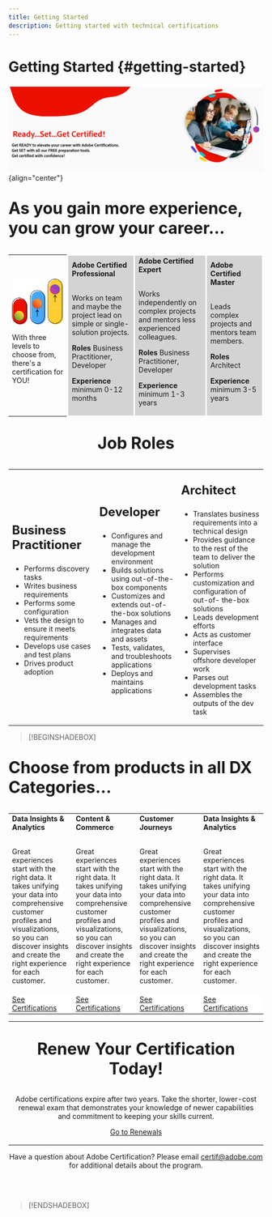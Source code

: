 ```yaml
---
title: Getting Started
description: Getting started with technical certifications
---
```


# Getting Started {#getting-started}

![Ready Set Get Certified](/help/assets/ready-set-get-certified.png "Ready Set Get Certified") {align="center"}

<p align="left" style="font-size: xx-large;font-weight: 700">As you gain more experience, you can grow your career...</p>


<p align="center">
<table>
<tr  style="border: 0;">
  <td>
  <img alt="three certification levels"  src="/help/assets/levels.png" />

  With three levels to choose from, there's a certification for YOU!
  </td>

  <td style="background-color: lightgray;border-color: white;border-style: solid;">
  <strong>Adobe Certified Professional</strong><br>&nbsp;

  Works on team and maybe the project lead on simple or single-solution projects.

  <strong>Roles</strong>
  Business Practitioner, Developer

  <strong>Experience</strong>
  minimum 0-12 months
  </td>

  <td style="background-color: lightgray;border-color: white;border-style: solid;">
  <strong>Adobe Certified Expert</strong><br>&nbsp;

  Works independently on complex projects and mentors less experienced colleagues.

  <strong>Roles</strong>
  Business Practitioner, Developer

  <strong>Experience</strong>
  minimum 1-3 years
  </td>

  <td style="background-color: lightgray;border-color: white;border-style: solid;">
  <strong>Adobe Certified Master</strong><br>&nbsp;

  Leads complex projects and mentors team members.

  <strong>Roles</strong>
  Architect

  <strong>Experience</strong>
  minimum 3-5 years
  </td>

</tr>
</table>  
</p>

<p align="center" style="font-size: xx-large;font-weight: 700;">Job Roles</p>

<p align="center">
<table>
<tr  style="border: 0;">

<td>
<p align="Left" style="font-size: x-large;font-weight: 700;">Business Practitioner</p>

  * Performs discovery tasks
  * Writes business requirements
  * Performs some configuration
  * Vets the design to ensure it meets requirements
  * Develops use cases and test plans
  * Drives product adoption

  </td>

<td>
<p align="Left" style="font-size: x-large;font-weight: 700;">Developer</p>

  * Configures and manage the development environment
  * Builds solutions using out-of-the-box components
  * Customizes and extends out-of-the-box solutions
  * Manages and integrates data and assets
  * Tests, validates, and troubleshoots applications
  * Deploys and maintains applications 

  </td>

<td>
<p align="Left" style="font-size: x-large;font-weight: 700;">Architect</p>

  * Translates business requirements into a technical design
  * Provides guidance to the rest of the team to deliver the solution
  * Performs customization and configuration of out-of- the-box solutions
  * Leads development efforts
  * Acts as customer interface
  * Supervises offshore developer work
  * Parses out development tasks
  * Assembles the outputs of the dev task

  </td>

</tr>
</table>  
</p>

>[!BEGINSHADEBOX]

<p align="left" style="font-size: xx-large;font-weight: 700;">Choose from products in all DX Categories...</p>

<p align="center">
<table>
<tr  style="border: 0;">

  <td>
  <strong>Data Insights & Analytics</strong><br>&nbsp;

  Great experiences start with the right data. It takes unifying your data into comprehensive customer profiles and visualizations, so you can discover insights and create the right experience for each customer.
  </td>

  <td>
  <strong>Content & Commerce</strong><br>&nbsp;

  Great experiences start with the right data. It takes unifying your data into comprehensive customer profiles and visualizations, so you can discover insights and create the right experience for each customer.
  </td>
  
  <td>
  <strong>Customer Journeys</strong><br>&nbsp;

  Great experiences start with the right data. It takes unifying your data into comprehensive customer profiles and visualizations, so you can discover insights and create the right experience for each customer.
  </td>

  <td>
  <strong>Data Insights & Analytics</strong><br>&nbsp;

  Great experiences start with the right data. It takes unifying your data into comprehensive customer profiles and visualizations, so you can discover insights and create the right experience for each customer.
  </td>  
</tr>
<tr  style="border: 0;background-color: white;">
  <td>
     <a href="https://experienceleague.corp.adobe.com/docs/certification/certification/technical-certifications/data-insights-analytics/certifications.html" target="_blank" class="spectrum-Button spectrum-Button--outline spectrum-Button--primary spectrum-Button--sizeM"><span class="spectrum-Button-label has-no-wrap has-text-weight-bold">See Certifications</span></a>
  </td>
  <td>
     <a href="https://experienceleague.corp.adobe.com/docs/certification/certification/technical-certifications/content-commerce/certfications.html" target="_blank" class="spectrum-Button spectrum-Button--outline spectrum-Button--primary spectrum-Button--sizeM"><span class="spectrum-Button-label has-no-wrap has-text-weight-bold">See Certifications</span></a>
  </td>
  <td>
     <a href="https://experienceleague.corp.adobe.com/docs/certification/certification/technical-certifications/customer-journeys/certifications.html" target="_blank" class="spectrum-Button spectrum-Button--outline spectrum-Button--primary spectrum-Button--sizeM"><span class="spectrum-Button-label has-no-wrap has-text-weight-bold">See Certifications</span></a>
  </td>
  <td>
     <a href="https://experienceleague.corp.adobe.com/docs/certification/certification/technical-certifications/marketing-workflow/certifications.html" target="_blank" class="spectrum-Button spectrum-Button--outline spectrum-Button--primary spectrum-Button--sizeM"><span class="spectrum-Button-label has-no-wrap has-text-weight-bold">See Certifications</span></a>
  </td>
</tr>
</table>  
</p>

<table>
<tr style="border: 0;">
<td>
<p align="center" style="font-size: xx-large;font-weight: 700">Renew Your Certification Today!</p>


<p align="center">Adobe certifications expire after two years. Take the shorter, lower-cost renewal exam that demonstrates your knowledge of newer capabilities and commitment to keeping your skills current.</p>

<p align="center"><a href="https://experienceleague.adobe.com" target="_blank" class="spectrum-Button spectrum-Button--outline spectrum-Button--primary spectrum-Button--sizeM"><span class="spectrum-Button-label has-no-wrap has-text-weight-bold">Go to Renewals</span></a></p>

</td>
</tr>
</table>

<p align="center">Have a question about Adobe Certification? Please email <a href="mailto:certif@adobe.com">certif@adobe.com</a> for additional details about the program.</p>

<br>&nbsp;

>[!ENDSHADEBOX]